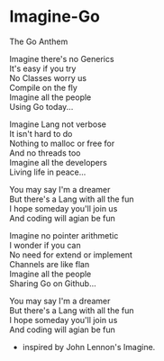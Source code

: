 # Imagine-Go
The Go Anthem

Imagine there's no Generics  
It's easy if you try  
No Classes worry us  
Compile on the fly  
Imagine all the people  
Using Go today...  
  
Imagine Lang not verbose  
It isn't hard to do  
Nothing to malloc or free for  
And no threads too  
Imagine all the developers  
Living life in peace...  
  
You may say I'm a dreamer  
But there's a Lang with all the fun  
I hope someday you'll join us  
And coding will agian be fun  
  
Imagine no pointer arithmetic  
I wonder if you can  
No need for extend or implement  
Channels are like flan  
Imagine all the people  
Sharing Go on Github...  
  
You may say I'm a dreamer  
But there's a Lang with all the fun  
I hope someday you'll join us  
And coding will agian be fun  
  
  
   
  
- inspired by John Lennon's Imagine.
